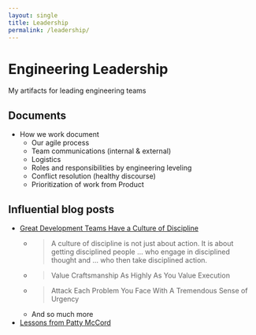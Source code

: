 ```yaml
---
layout: single
title: Leadership
permalink: /leadership/
---
```


# Engineering Leadership
My artifacts for leading engineering teams

## Documents

* How we work document
  * Our agile process
  * Team communications (internal & external)
  * Logistics
  * Roles and responsibilities by engineering leveling
  * Conflict resolution (healthy discourse)
  * Prioritization of work from Product

## Influential blog posts

* [Great Development Teams Have a Culture of Discipline](https://www.linkedin.com/pulse/20141022145416-6200243-great-development-teams-have-a-culture-of-discpline)
  * > A culture of discipline is not just about action. It is about getting disciplined people ... who engage in disciplined thought and ... who then take disciplined action.
  * > Value Craftsmanship As Highly As You Value Execution
  * > Attack Each Problem You Face With A Tremendous Sense of Urgency
  * And so much more
* [Lessons from Patty McCord](https://blog.drift.com/lessons-from-patty-mccord/)
